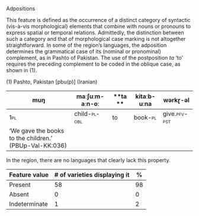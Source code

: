 Adpositions

This feature is defined as the occurrence of a distinct category of
syntactic (vis-à-vis morphological) elements that combine with nouns or
pronouns to express spatial or temporal relations. Admittedly, the
distinction between such a category and that of morphological case
marking is not altogether straightforward. In some of the region’s
languages, the adposition determines the grammatical case of its
(nominal or pronominal) complement, as in Pashto of Pakistan. The use of
the postposition *ta* ‘to’ requires the preceding complement to be coded
in the oblique case, as shown in (1).

(1) <span id="_Ref531867975" class="anchor"></span>Pashto, Pakistan
    \[pbu(p)\] (Iranian)

| muŋ                                                    | maːʃuːm-aːn-oː                                             | **ta ** | kitaːb-uːna                                           | wərkɽ-əl                                                                                                 |
|--------------------------------------------------------|------------------------------------------------------------|---------|-------------------------------------------------------|----------------------------------------------------------------------------------------------------------|
| <span style="font-variant:small-caps;">1pl</span>      | child-<span style="font-variant:small-caps;">pl-obl</span> | to      | book-<span style="font-variant:small-caps;">pl</span> | give.<span style="font-variant:small-caps;">pfv</span>-<span style="font-variant:small-caps;">pst</span> |
| ‘We gave the books to the children.’ (PBUp-Val-KK:036) |

In the region, there are no languages that clearly lack this property.

| Feature value | \# of varieties displaying it | %   |
|---------------|-------------------------------|-----|
| Present       | 58                            | 98  |
| Absent        | 0                             | 0   |
| Indeterminate | 1                             | 2   |



